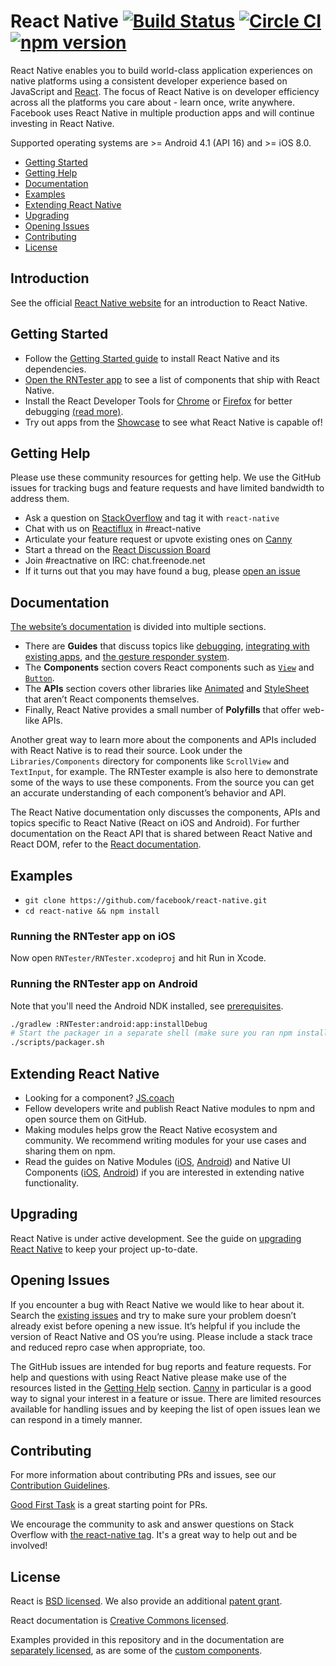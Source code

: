 # React Native [![Build Status](https://travis-ci.org/facebook/react-native.svg?branch=master)](https://travis-ci.org/facebook/react-native) [![Circle CI](https://circleci.com/gh/facebook/react-native.svg?style=shield)](https://circleci.com/gh/facebook/react-native) [![npm version](https://badge.fury.io/js/react-native.svg)](https://badge.fury.io/js/react-native)

React Native enables you to build world-class application experiences on native platforms using a consistent developer experience based on JavaScript and [React](https://facebook.github.io/react). The focus of React Native is on developer efficiency across all the platforms you care about - learn once, write anywhere. Facebook uses React Native in multiple production apps and will continue investing in React Native.

Supported operating systems are >= Android 4.1 (API 16) and >= iOS 8.0.

- [Getting Started](#getting-started)
- [Getting Help](#getting-help)
- [Documentation](#documentation)
- [Examples](#examples)
- [Extending React Native](#extending-react-native)
- [Upgrading](#upgrading)
- [Opening Issues](#opening-issues)
- [Contributing](#contributing)
- [License](#license)

## Introduction

See the official [React Native website](https://facebook.github.io/react-native/) for an introduction to React Native.

## Getting Started

- Follow the [Getting Started guide](https://facebook.github.io/react-native/docs/getting-started.html) to install React Native and its dependencies.
- [Open the RNTester app](#examples) to see a list of components that ship with React Native.
- Install the React Developer Tools for [Chrome](https://chrome.google.com/webstore/detail/react-developer-tools/fmkadmapgofadopljbjfkapdkoienihi) or [Firefox](https://addons.mozilla.org/firefox/addon/react-devtools/) for better debugging [(read more)](https://facebook.github.io/react-native/docs/debugging.html).
- Try out apps from the [Showcase](https://facebook.github.io/react-native/showcase.html) to see what React Native is capable of!

## Getting Help

Please use these community resources for getting help. We use the GitHub issues for tracking bugs and feature requests and have limited bandwidth to address them.

- Ask a question on [StackOverflow](https://stackoverflow.com/) and tag it with `react-native`
- Chat with us on [Reactiflux](https://discord.gg/0ZcbPKXt5bWJVmUY) in #react-native
- Articulate your feature request or upvote existing ones on [Canny](https://react-native.canny.io/feature-requests)
- Start a thread on the [React Discussion Board](https://discuss.reactjs.org/)
- Join #reactnative on IRC: chat.freenode.net
- If it turns out that you may have found a bug, please [open an issue](#opening-issues)

## Documentation

[The website’s documentation](https://facebook.github.io/react-native/docs/) is divided into multiple sections.
- There are **Guides** that discuss topics like [debugging](https://facebook.github.io/react-native/docs/debugging.html), [integrating with existing apps](https://facebook.github.io/react-native/docs/integration-with-existing-apps.html), and [the gesture responder system](https://facebook.github.io/react-native/docs/gesture-responder-system.html).
- The **Components** section covers React components such as [`View`](https://facebook.github.io/react-native/docs/view.html) and [`Button`](https://facebook.github.io/react-native/docs/button.html).
- The **APIs** section covers other libraries like [Animated](https://facebook.github.io/react-native/docs/animated.html) and [StyleSheet](https://facebook.github.io/react-native/docs/stylesheet.html) that aren’t React components themselves.
- Finally, React Native provides a small number of **Polyfills** that offer web-like APIs.

Another great way to learn more about the components and APIs included with React Native is to read their source. Look under the `Libraries/Components` directory for components like `ScrollView` and `TextInput`, for example. The RNTester example is also here to demonstrate some of the ways to use these components. From the source you can get an accurate understanding of each component’s behavior and API.

The React Native documentation only discusses the components, APIs and topics specific to React Native (React on iOS and Android). For further documentation on the React API that is shared between React Native and React DOM, refer to the [React documentation](https://facebook.github.io/react/).

## Examples

- `git clone https://github.com/facebook/react-native.git`
- `cd react-native && npm install`

### Running the RNTester app on iOS

Now open `RNTester/RNTester.xcodeproj` and hit Run in Xcode.

### Running the RNTester app on Android

Note that you'll need the Android NDK installed, see [prerequisites](https://github.com/facebook/react-native/blob/master/ReactAndroid/README.md#prerequisites).

```bash
./gradlew :RNTester:android:app:installDebug
# Start the packager in a separate shell (make sure you ran npm install):
./scripts/packager.sh
```

## Extending React Native

- Looking for a component? [JS.coach](https://js.coach/react-native)
- Fellow developers write and publish React Native modules to npm and open source them on GitHub.
- Making modules helps grow the React Native ecosystem and community. We recommend writing modules for your use cases and sharing them on npm.
- Read the guides on Native Modules ([iOS](https://facebook.github.io/react-native/docs/native-modules-ios.html), [Android](https://facebook.github.io/react-native/docs/native-modules-android.html)) and Native UI Components ([iOS](https://facebook.github.io/react-native/docs/native-components-ios.html), [Android](https://facebook.github.io/react-native/docs/native-components-android.html)) if you are interested in extending native functionality.

## Upgrading

React Native is under active development. See the guide on [upgrading React Native](https://facebook.github.io/react-native/docs/upgrading.html) to keep your project up-to-date.

## Opening Issues

If you encounter a bug with React Native we would like to hear about it. Search the [existing issues](https://github.com/facebook/react-native/issues) and try to make sure your problem doesn’t already exist before opening a new issue. It’s helpful if you include the version of React Native and OS you’re using. Please include a stack trace and reduced repro case when appropriate, too.

The GitHub issues are intended for bug reports and feature requests. For help and questions with using React Native please make use of the resources listed in the [Getting Help](#getting-help) section. [Canny](https://react-native.canny.io/feature-requests) in particular is a good way to signal your interest in a feature or issue. There are limited resources available for handling issues and by keeping the list of open issues lean we can respond in a timely manner.

## Contributing

For more information about contributing PRs and issues, see our [Contribution Guidelines](https://github.com/facebook/react-native/blob/master/CONTRIBUTING.md).

[Good First Task](https://github.com/facebook/react-native/labels/Good%20First%20Task) is a great starting point for PRs.

We encourage the community to ask and answer questions on Stack Overflow with [the react-native tag](https://stackoverflow.com/questions/tagged/react-native). It's a great way to help out and be involved!

## License

React is [BSD licensed](./LICENSE). We also provide an additional [patent grant](./PATENTS).

React documentation is [Creative Commons licensed](./LICENSE-docs).

Examples provided in this repository and in the documentation are [separately licensed](./LICENSE-examples), as are some of the [custom components](./LICENSE-CustomComponents).